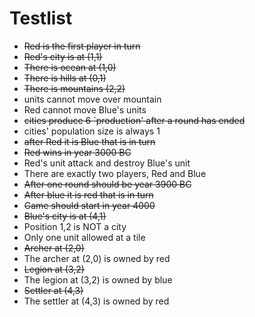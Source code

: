 # Testlist

* ~~Red is the first player in turn~~
* ~~Red's city is at (1,1)~~
* ~~There is ocean at (1,0)~~
* ~~There is hills at (0,1)~~
* ~~There is mountains (2,2)~~
* units cannot move over mountain
* Red cannot move Blue's units
* ~~cities produce 6 `production' after a round has ended~~
* cities' population size is always 1
* ~~after Red it is Blue that is in turn~~
* ~~Red wins in year 3000 BC~~
* Red's unit attack and destroy Blue's unit
* There are exactly two players, Red and Blue
* ~~After one round should be year 3900 BC~~
* ~~After blue it is red that is in turn~~
* ~~Game should start in year 4000~~
* ~~Blue's city is at (4,1)~~
* Position 1,2 is NOT a city
* Only one unit allowed at a tile
* ~~Archer at (2,0)~~
* The archer at (2,0) is owned by red
* ~~Legion at (3,2)~~
* The legion at (3,2) is owned by blue
* ~~Settler at (4,3)~~
* The settler at (4,3) is owned by red
